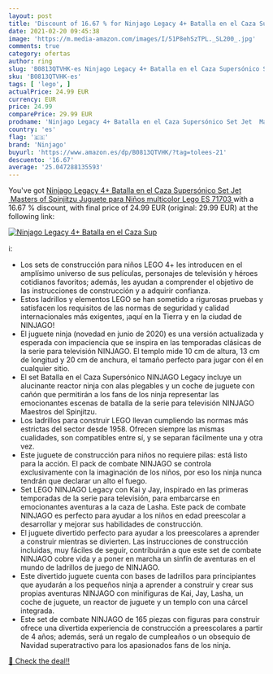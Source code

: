 ```yaml
---
layout: post
title: 'Discount of 16.67 % for Ninjago Legacy 4+ Batalla en el Caza Sup'
date: 2021-02-20 09:45:38
image: 'https://m.media-amazon.com/images/I/51P8ehSzTPL._SL200_.jpg'
comments: true
category: ofertas
author: ring
slug: 'B0813QTVHK-es Ninjago Legacy 4+ Batalla en el Caza Supersónico Set Jet...'
sku: 'B0813QTVHK-es'
tags: [ 'lego', ]
actualPrice: 24.99 EUR
currency: EUR
price: 24.99
comparePrice: 29.99 EUR
prodname: 'Ninjago Legacy 4+ Batalla en el Caza Supersónico Set Jet  Masters of Spinjitzu Juguete para Niños  multicolor  Lego ES 71703 '
country: 'es'
flag: '🇪🇸'
brand: 'Ninjago'
buyurl: 'https://www.amazon.es/dp/B0813QTVHK/?tag=tolees-21'
descuento: '16.67'
average: '25.047288135593'
---
```


You've got [Ninjago Legacy 4+ Batalla en el Caza Supersónico Set Jet  Masters of Spinjitzu Juguete para Niños  multicolor  Lego ES 71703 ](https://www.amazon.es/dp/B0813QTVHK/?tag=tolees-21) with a  16.67 % discount, with final price of 24.99 EUR (original: 29.99 EUR) at the following link:

[![Ninjago Legacy 4+ Batalla en el Caza Sup](https://m.media-amazon.com/images/I/51P8ehSzTPL._SL200_.jpg)](https://www.amazon.es/dp/B0813QTVHK/?tag=tolees-21)

ℹ️:

- Los sets de construcción para niños LEGO 4+ les introducen en el amplísimo universo de sus películas, personajes de televisión y héroes cotidianos favoritos; además, les ayudan a comprender el objetivo de las instrucciones de construcción y a adquirir confianza.
- Estos ladrillos y elementos LEGO se han sometido a rigurosas pruebas y satisfacen los requisitos de las normas de seguridad y calidad internacionales más exigentes, ¡aquí en la Tierra y en la ciudad de NINJAGO!
- El juguete ninja (novedad en junio de 2020) es una versión actualizada y esperada con impaciencia que se inspira en las temporadas clásicas de la serie para televisión NINJAGO. El templo mide 10 cm de altura, 13 cm de longitud y 20 cm de anchura, el tamaño perfecto para jugar con él en cualquier sitio.
- El set Batalla en el Caza Supersónico NINJAGO Legacy incluye un alucinante reactor ninja con alas plegables y un coche de juguete con cañón que permitirán a los fans de los ninja representar las emocionantes escenas de batalla de la serie para televisión NINJAGO Maestros del Spinjitzu.
- Los ladrillos para construir LEGO llevan cumpliendo las normas más estrictas del sector desde 1958. Ofrecen siempre las mismas cualidades, son compatibles entre sí, y se separan fácilmente una y otra vez.
- Este juguete de construcción para niños no requiere pilas: está listo para la acción. El pack de combate NINJAGO se controla exclusivamente con la imaginación de los niños, por eso los ninja nunca tendrán que declarar un alto el fuego.
- Set LEGO NINJAGO Legacy con Kai y Jay, inspirado en las primeras temporadas de la serie para televisión, para embarcarse en emocionantes aventuras a la caza de Lasha. Este pack de combate NINJAGO es perfecto para ayudar a los niños en edad preescolar a desarrollar y mejorar sus habilidades de construcción.
- El juguete divertido perfecto para ayudar a los preescolares a aprender a construir mientras se divierten. Las instrucciones de construcción incluidas, muy fáciles de seguir, contribuirán a que este set de combate NINJAGO cobre vida y a poner en marcha un sinfín de aventuras en el mundo de ladrillos de juego de NINJAGO.
- Este divertido juguete cuenta con bases de ladrillos para principiantes que ayudarán a los pequeños ninja a aprender a construir y crear sus propias aventuras NINJAGO con minifiguras de Kai, Jay, Lasha, un coche de juguete, un reactor de juguete y un templo con una cárcel integrada.
- Este set de combate NINJAGO de 165 piezas con figuras para construir ofrece una divertida experiencia de construcción a preescolares a partir de 4 años; además, será un regalo de cumpleaños o un obsequio de Navidad superatractivo para los apasionados fans de los ninja.

[🛒 Check the deal!!](https://www.amazon.es/dp/B0813QTVHK/?tag=tolees-21)
